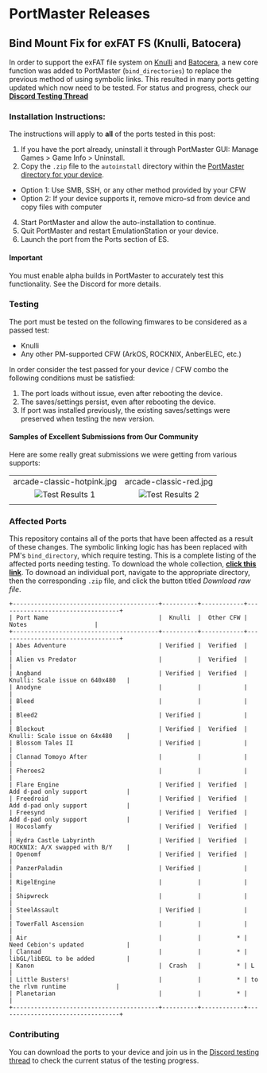 # PortMaster Releases

## Bind Mount Fix for exFAT FS (Knulli, Batocera)

In order to support the exFAT file system on [Knulli](https://knulli.org/) and [Batocera](https://batocera.org/), a new core function was added to PortMaster (`bind_directories`) to replace the previous method of using symbolic links. This resulted in many ports getting updated which now need to be tested. For status and progress, check our [**Discord Testing Thread**](https://discord.com/channels/1122861252088172575/1315085237788868608)

### Installation Instructions:

The instructions will apply to **all** of the ports tested in this post:
1. If you have the port already, uninstall it through PortMaster GUI: Manage Games > Game Info > Uninstall. 
2. Copy the `.zip` file to the `autoinstall` directory within the [PortMaster directory for your device](https://portmaster.games/installation.html#via-zip).
  * Option 1: Use SMB, SSH, or any other method provided by your CFW
  * Option 2: If your device supports it, remove micro-sd from device and copy files with computer
4. Start PortMaster and allow the auto-installation to continue.
5. Quit PortMaster and restart EmulationStation or your device.
6. Launch the port from the Ports section of ES.

#### Important

You must enable alpha builds in PortMaster to accurately test this functionality. See the Discord for more details.

### Testing

The port must be tested on the following fimwares to be considered as a passed test:
- Knulli
- Any other PM-supported CFW (ArkOS, ROCKNIX, AnberELEC, etc.)

In order consider the test passed for your device / CFW combo the following conditions must be satisfied:

1. The port loads without issue, even after rebooting the device.
2. The saves/settings persist, even after rebooting the device.
3. If port was installed previously, the existing saves/settings were preserved when testing the new version.

#### Samples of Excellent Submissions from Our Community

Here are some really great submissions we were getting from various supports:

|                                       |                                       |                                 
|:-------------------------------------:|:-------------------------------------:|
| arcade-classic-hotpink.jpg            | arcade-classic-red.jpg                |
| ![Test Results 1](https://github.com/t0b10-r3tr0/PortMaster-Releases/blob/main/test-result-1.png?raw=true) | ![Test Results 2](https://github.com/t0b10-r3tr0/PortMaster-Releases/blob/main/test-result-2.png?raw=true)             |                                       |
|                                       |                                       |

### Affected Ports

This repository contains all of the ports that have been affected as a result of these changes. The symbolic linking logic has has been replaced with PM's `bind_directory`, which require testing. This is a complete listing of the affected ports needing testing. To download the whole collection, [**click this link**](https://github.com/t0b10-r3tr0/PortMaster-Releases/archive/refs/heads/main.zip). To downoad an individual port, navigate to the appropriate directory, then the corresponding `.zip` file, and click the button titled *Download raw file*.

```
+-----------------------------------------+----------+------------+----------------------------------+
| Port Name                               |  Knulli  |  Other CFW |          Notes                   |
+-----------------------------------------+----------+------------+----------------------------------+
| Abes Adventure                          | Verified |  Verified  |                                  |
| Alien vs Predator                       |          |  Verified  |                                  |
| Angband                                 | Verified |  Verified  | Knulli: Scale issue on 640x480   |
| Anodyne                                 |          |            |                                  |
| Bleed                                   |          |            |                                  |
| Bleed2                                  | Verified |            |                                  |
| Blockout                                | Verified |  Verified  | Knulli: Scale issue on 64x480    |
| Blossom Tales II                        | Verified |            |                                  |
| Clannad Tomoyo After                    |          |            |                                  |
| Fheroes2                                |          |            |                                  |
| Flare Engine                            | Verified |  Verified  | Add d-pad only support           |
| Freedroid                               | Verified |  Verified  | Add d-pad only support           |
| Freesynd                                | Verified |  Verified  | Add d-pad only support           |
| Hocoslamfy                              | Verified |  Verified  |                                  |
| Hydra Castle Labyrinth                  | Verified |  Verified  | ROCKNIX: A/X swapped with B/Y    |
| Openomf                                 | Verified |  Verified  |                                  |
| PanzerPaladin                           | Verified |            |                                  |
| RigelEngine                             |          |            |                                  |
| Shipwreck                               |          |            |                                  |
| SteelAssault                            | Verified |            |                                  |
| TowerFall Ascension                     |          |            |                                  |
| Air                                     |          |          * | Need Cebion's updated            |
| Clannad                                 |          |          * | libGL/libEGL to be added         |
| Kanon                                   |  Crash   |          * | L                                |
| Little Busters!                         |          |          * | to the rlvm runtime              |
| Planetarian                             |          |          * |                                  |
+-----------------------------------------+----------+------------+----------------------------------+
```

### Contributing

You can download the ports to your device and join us in the [Discord testing thread](https://discord.com/channels/1122861252088172575/1315085237788868608) to check the current status of the testing progress. 
